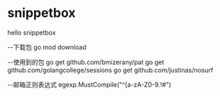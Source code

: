 # snippetbox
hello snippetbox


--下载包
go mod download

--使用到的包
go get github.com/bmizerany/pat
go get github.com/golangcollege/sessions
go get github.com/justinas/nosurf

--邮箱正则表达式
egexp.MustCompile("^[a-zA-Z0-9.!#$%&'*+\\/=?^_`{|}~-]+@[a-zA-Z0-9](?:[a-zA-Z0-9-]{0,61}[a-zA-Z0-9])?(?:\\.[a-zA-Z0-9](?:[a-zA-Z0-9-]{0,61}[a-zA-Z0-9])?)*$")
